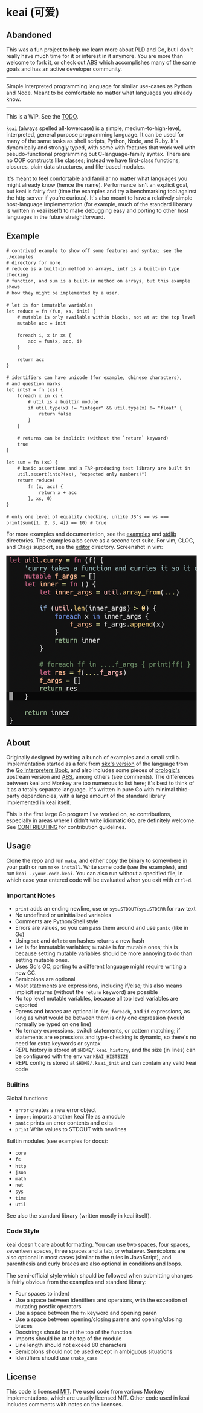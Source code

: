 # keai (可爱)

## Abandoned

This was a fun project to help me learn more about PLD and Go, but I don't
really have much time for it or interest in it anymore. You are more than
welcome to fork it, or check out [ABS](https://github.com/abs-lang) which
accomplishes many of the same goals and has an active developer community.

----

Simple interpreted programming language for similar use-cases as Python and
Node. Meant to be comfortable no matter what languages you already know.

----

This is a WIP. See the [TODO](./TODO.md).

`keai` (always spelled all-lowercase) is a simple, medium-to-high-level,
interpreted, general purpose programming language. It can be used for many of
the same tasks as shell scripts, Python, Node, and Ruby. It's dynamically and
strongly typed, with some with features that work well with pseudo-functional
programming but C-language-family syntax. There are no OOP constructs like
classes; instead we have first-class functions, closures, plain data structures,
and file-based modules.

It's meant to feel comfortable and familiar no matter what languages you might
already know (hence the name). Performance isn't an explicit goal, but keai is
fairly fast (time the examples and try a benchmarking tool against the http
server if you're curious). It's also meant to have a relatively simple
host-language implementation (for example, much of the standard libarary is
written in keai itself) to make debugging easy and porting to other host
languages in the future straightforward.

## Example

```keai
# contrived example to show off some features and syntax; see the ./examples
# directory for more.
# reduce is a built-in method on arrays, int? is a built-in type checking
# function, and sum is a built-in method on arrays, but this example shows
# how they might be implemented by a user.

# let is for immutable variables
let reduce = fn (fun, xs, init) {
    # mutable is only available within blocks, not at at the top level
    mutable acc = init

    foreach i, x in xs {
        acc = fun(x, acc, i)
    }

    return acc
}

# identifiers can have unicode (for example, chinese characters),
# and question marks
let ints? = fn (xs) {
    foreach x in xs {
        # util is a builtin module
        if util.type(x) != "integer" && util.type(x) != "float" {
            return false
        }
    }

    # returns can be implicit (without the `return` keyword)
    true
}

let sum = fn (xs) {
    # basic assertions and a TAP-producing test library are built in
    util.assert(ints?(xs), "expected only numbers!")
    return reduce(
        fn (x, acc) {
            return x + acc
        }, xs, 0)
}

# only one level of equality checking, unlike JS's == vs ===
print(sum([1, 2, 3, 4]) == 10) # true
```

For more examples and documentation, see the [examples](./examples) and
[stdlib](./stdlib) directories. The examples also serve as a second test suite.
For vim, CLOC, and Ctags support, see the [editor](./editor) directory.
Screenshot in vim:

![vim plugin](/vim-screenshot.png?raw=true)

## About

Originally designed by writing a bunch of examples and a small stdlib.
Implementation started as a fork from [skx's
version](https://github.com/skx/monkey) of the language from the [Go
Interpreters Book](https://interpreterbook.com), and also includes some pieces
of [prologic's](https://github.com/prologic/monkey-lang) upstream version and
[ABS](https://github.com/abs-lang), among others (see comments). The differences
between keai and Monkey are too numerous to list here; it's best to think of it
as a totally separate language. It's written in pure Go with minimal third-party
dependencies, with a large amount of the standard library implemented in keai
itself.

This is the first large Go program I've worked on, so contributions, especially
in areas where I didn't write idiomatic Go, are definitely welcome. See
[CONTRIBUTING](.github/CONTRIBUTING.md) for contribution guidelines.

## Usage

Clone the repo and run `make`, and either copy the binary to somewhere in your
path or run `make install`. Write some code (see the examples), and run `keai
./your-code.keai`. You can also run without a specified file, in which case your
entered code will be evaluated when you exit with `ctrl+d`.

### Important Notes

* `print` adds an ending newline, use  or `sys.STDOUT`/`sys.STDERR` for raw text
* No undefined or uninitialized variables
* Comments are Python/Shell style
* Errors are values, so you can pass them around and use `panic` (like in Go)
* Using `set` and `delete` on hashes returns a new hash
* `let` is for immutable variables; `mutable` is for mutable ones; this is because setting mutable variables should be more annoying to do than setting mutable ones.
* Uses Go's GC; porting to a different language might require writing a new GC.
* Semicolons are optional
* Most statements are expressions, including if/else; this also means implicit returns (without the `return` keyword) are possible
* No top level mutable variables, because all top level variables are exported
* Parens and braces are optional in `for`, `foreach`, and `if` expressions, as long as what would be between them is only one expression (would normally be typed on one line)
* No ternary expressions, switch statements, or pattern matching; if statements are expressions and type-checking is dynamic, so there's no need for extra keywords or syntax
* REPL history is stored at `$HOME/.keai_history`, and the size (in lines) can be configured with the env var `KEAI_HISTSIZE`
* REPL config is stored at `$HOME/.keai_init` and can contain any valid keai code

### Builtins

Global functions:

* `error` creates a new error object
* `import` imports another keai file as a module
* `panic` prints an error contents and exits
* `print` Write values to STDOUT with newlines

Builtin modules (see examples for docs):

* `core`
* `fs`
* `http`
* `json`
* `math`
* `net`
* `sys`
* `time`
* `util`

See also the standard library (written mostly in keai itself).

### Code Style

keai doesn't care about formatting. You can use two spaces, four spaces,
seventeen spaces, three spaces and a tab, or whatever. Semicolons are also
optional in most cases (similar to the rules in JavaScript), and parenthesis and
curly braces are also optional in conditions and loops.

The semi-official style which should be followed when submitting changes is
fairly obvious from the examples and standard library:

* Four spaces to indent
* Use a space between identifiers and operators, with the exception of mutating postfix operators
* Use a space between the `fn` keyword and opening paren
* Use a space between opening/closing parens and opening/closing braces
* Docstrings should be at the top of the function
* Imports should be at the top of the module
* Line length should not exceed 80 characters
* Semicolons should not be used except in ambiguous situations
* Identifiers should use `snake_case`

## License

This code is licensed [MIT](./LICENSE.md). I've used code from various Monkey
implementations, which are usually licensed MIT. Other code used in keai
includes comments with notes on the licenses.
